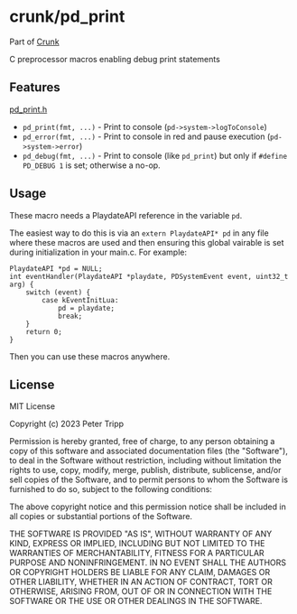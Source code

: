 # crunk/pd_print

Part of [Crunk](https://github.com/notpeter/crunk)

C preprocessor macros enabling debug print statements

## Features

[pd_print.h](pd_print.h)

- `pd_print(fmt, ...)` - Print to console (`pd->system->logToConsole`)
- `pd_error(fmt, ...)` - Print to console in red and pause execution (`pd->system->error`)
- `pd_debug(fmt, ...)` - Print to console (like `pd_print`) but only if `#define PD_DEBUG 1` is set; otherwise a no-op.

## Usage

These macro needs a PlaydateAPI reference in the variable `pd`.

The easiest way to do this is via an `extern PlaydateAPI* pd` in any file where
these macros are used and then ensuring this global vairable is set during
initialization in your main.c. For example:

```
PlaydateAPI *pd = NULL;
int eventHandler(PlaydateAPI *playdate, PDSystemEvent event, uint32_t arg) {
    switch (event) {
        case kEventInitLua:
            pd = playdate;
            break;
    }
    return 0;
}
```

Then you can use these macros anywhere.

## License

MIT License

Copyright (c) 2023 Peter Tripp

Permission is hereby granted, free of charge, to any person obtaining a copy
of this software and associated documentation files (the "Software"), to deal
in the Software without restriction, including without limitation the rights
to use, copy, modify, merge, publish, distribute, sublicense, and/or sell
copies of the Software, and to permit persons to whom the Software is
furnished to do so, subject to the following conditions:

The above copyright notice and this permission notice shall be included in all
copies or substantial portions of the Software.

THE SOFTWARE IS PROVIDED "AS IS", WITHOUT WARRANTY OF ANY KIND, EXPRESS OR
IMPLIED, INCLUDING BUT NOT LIMITED TO THE WARRANTIES OF MERCHANTABILITY,
FITNESS FOR A PARTICULAR PURPOSE AND NONINFRINGEMENT. IN NO EVENT SHALL THE
AUTHORS OR COPYRIGHT HOLDERS BE LIABLE FOR ANY CLAIM, DAMAGES OR OTHER
LIABILITY, WHETHER IN AN ACTION OF CONTRACT, TORT OR OTHERWISE, ARISING FROM,
OUT OF OR IN CONNECTION WITH THE SOFTWARE OR THE USE OR OTHER DEALINGS IN THE
SOFTWARE.
